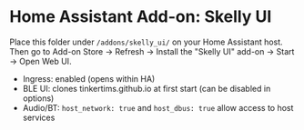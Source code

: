 # Home Assistant Add-on: Skelly UI
Place this folder under `/addons/skelly_ui/` on your Home Assistant host.
Then go to Add-on Store → Refresh → Install the "Skelly UI" add-on → Start → Open Web UI.

- Ingress: enabled (opens within HA)
- BLE UI: clones tinkertims.github.io at first start (can be disabled in options)
- Audio/BT: `host_network: true` and `host_dbus: true` allow access to host services
